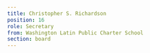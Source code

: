 ```yaml
---
title: Christopher S. Richardson
position: 16
role: Secretary
from: Washington Latin Public Charter School
section: board
---
```


